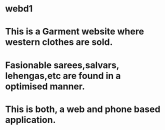# webd1
# This is a Garment website where western clothes are sold. 
# Fasionable sarees,salvars, lehengas,etc are found in a optimised manner. 
# This is both, a web and phone based application. 
